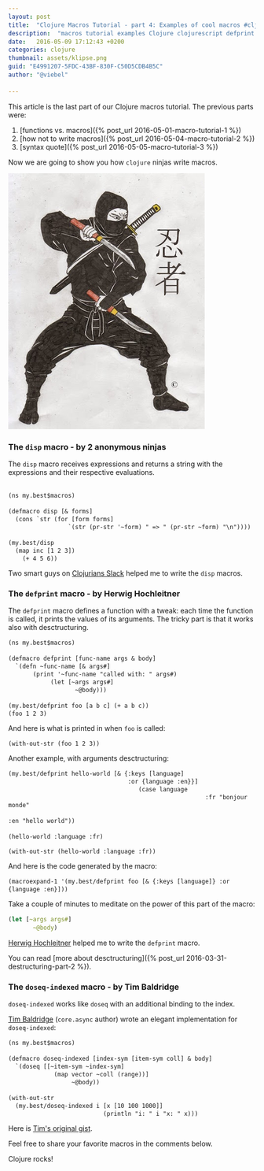 ```yaml
---
layout: post
title:  "Clojure Macros Tutorial - part 4: Examples of cool macros #cljklipse @viebel"
description:  "macros tutorial examples Clojure clojurescript defprint doseq doseq-indexed disp"
date:   2016-05-09 17:12:43 +0200
categories: clojure
thumbnail: assets/klipse.png
guid: "E4991207-5FDC-43BF-830F-C50D5CDB4B5C"
author: "@viebel"

---
```


This article is the last part of our Clojure macros tutorial. The previous parts were:

1. [functions vs. macros]({% post_url 2016-05-01-macro-tutorial-1 %}) 
2. [how not to write macros]({% post_url 2016-05-04-macro-tutorial-2 %})
3. [syntax quote]({% post_url 2016-05-05-macro-tutorial-3 %})

Now we are going to show you how `clojure` ninjas write macros.

![Ninja](/assets/ninja.jpg)

### The `disp` macro - by 2 anonymous ninjas

The `disp` macro receives expressions and returns a string with the expressions and their respective evaluations.

~~~klipse

(ns my.best$macros)

(defmacro disp [& forms]
  (cons `str (for [form forms]
                 `(str (pr-str '~form) " => " (pr-str ~form) "\n"))))

(my.best/disp 
  (map inc [1 2 3])
    (+ 4 5 6))

~~~

Two smart guys on [Clojurians Slack](https://clojurians.slack.com) helped me to write the `disp` macros.

### The `defprint` macro - by Herwig Hochleitner 

The `defprint` macro defines a function with a tweak: each time the function is called, it prints the values of its arguments. The tricky part is that it works also with desctructuring.

~~~klipse
(ns my.best$macros)

(defmacro defprint [func-name args & body]
  `(defn ~func-name [& args#]
       (print '~func-name "called with: " args#)
            (let [~args args#]
                   ~@body)))

(my.best/defprint foo [a b c] (+ a b c))
(foo 1 2 3)
~~~


And here is what is printed in when `foo` is called:

~~~klipse
(with-out-str (foo 1 2 3))
~~~

Another example, with arguments desctructuring:

~~~klipse
(my.best/defprint hello-world [& {:keys [language] 
                                  :or {language :en}}]
                                     (case language
                                                        :fr "bonjour monde"
                                                                           :en "hello world"))

(hello-world :language :fr)
~~~

~~~klipse
(with-out-str (hello-world :language :fr))
~~~

And here is the code generated by the macro:

~~~klipse
(macroexpand-1 '(my.best/defprint foo [& {:keys [language]} :or {language :en}]))

~~~

Take a couple of minutes to meditate on the power of this part of the macro:

~~~clojure
(let [~args args#]
       ~@body)
~~~

[Herwig Hochleitner](https://twitter.com/bendlas) helped me to write the `defprint` macro.

You can read [more about desctructuring]({% post_url 2016-03-31-destructuring-part-2 %}).

### The `doseq-indexed` macro - by Tim Baldridge

`doseq-indexed` works like `doseq` with an additional binding to the index. 

[Tim Baldridge](https://twitter.com/timbaldridge) (`core.async` author) wrote an elegant implementation for `doseq-indexed`:

~~~klipse
(ns my.best$macros)

(defmacro doseq-indexed [index-sym [item-sym coll] & body]
  `(doseq [[~item-sym ~index-sym]
             (map vector ~coll (range))]
                  ~@body))

(with-out-str
  (my.best/doseq-indexed i [x [10 100 1000]]
                           (println "i: " i "x: " x)))
~~~

Here is [Tim's original gist](https://gist.github.com/halgari/4136116).

Feel free to share your favorite macros in the comments below.

Clojure rocks!

[app-url-static]: http://app.klipse.tech?blog=klipse&js_only=1
[app-url]: http://app.klipse.tech?blog=klipse&static-fns=true&js_only=1

